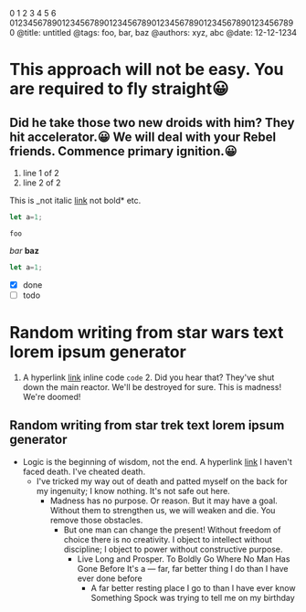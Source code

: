 0         1         2         3         4         5         6
0123456789012345678901234567890123456789012345678901234567890
@title: untitled
@tags: foo, bar, baz
@authors: xyz, abc
@date: 12-12-1234

# This approach will not be easy. You are required to fly straight😀
## Did he take those two new droids with him? They hit accelerator.😀 We will deal with your Rebel friends. Commence primary ignition.😀

1. line 1 of 2
2. line 2 of 2

This is _not italic [link](https://r3bl.com) not bold* etc.

```ts
let a=1;
```

`foo`

*bar*
**baz**

```rs
let a=1;
```

- [x] done
- [ ] todo

# Random writing from star wars text lorem ipsum generator

1. A hyperlink [link](https://forcemipsum.com/)
   inline code `code`
    2. Did you hear that?
       They've shut down the main reactor.
       We'll be destroyed for sure.
       This is madness!
       We're doomed!

## Random writing from star trek text lorem ipsum generator

- Logic is the beginning of wisdom, not the end.
  A hyperlink [link](https://fungenerators.com/lorem-ipsum/startrek/)
  I haven't faced death. I've cheated death.
  - I've tricked my way out of death and patted myself on the back for my ingenuity;
    I know nothing. It's not safe out here.
    - Madness has no purpose. Or reason. But it may have a goal.
      Without them to strengthen us, we will weaken and die.
      You remove those obstacles.
      - But one man can change the present!  Without freedom of choice there is no creativity.
        I object to intellect without discipline; I object to power without constructive purpose.
        - Live Long and Prosper. To Boldly Go Where No Man Has Gone Before
          It's a — far, far better thing I do than I have ever done before
          - A far better resting place I go to than I have ever know
            Something Spock was trying to tell me on my birthday

